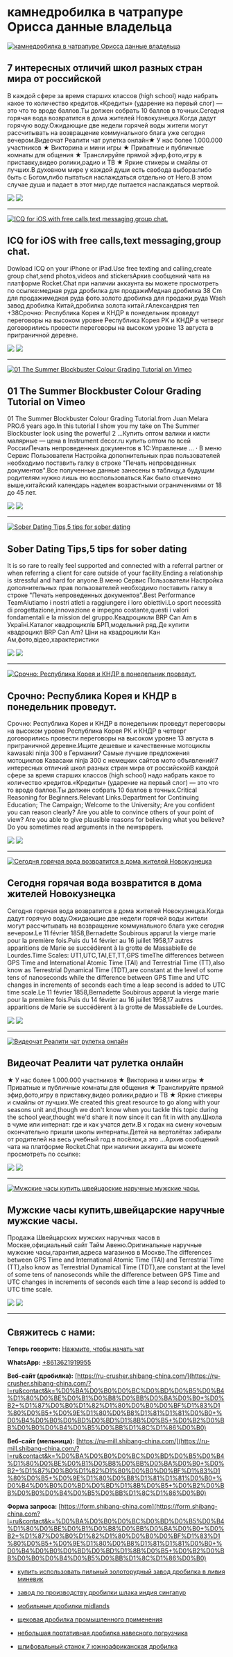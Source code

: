 # камнедробилка в чатрапуре Орисса данные владельца

<a href="https://swt.shibang-china.com/?l=ru&img&k=%D0%BA%D0%B0%D0%BC%D0%BD%D0%B5%D0%B4%D1%80%D0%BE%D0%B1%D0%B8%D0%BB%D0%BA%D0%B0+%D0%B2+%D1%87%D0%B0%D1%82%D1%80%D0%B0%D0%BF%D1%83%D1%80%D0%B5+%D0%9E%D1%80%D0%B8%D1%81%D1%81%D0%B0+%D0%B4%D0%B0%D0%BD%D0%BD%D1%8B%D0%B5+%D0%B2%D0%BB%D0%B0%D0%B4%D0%B5%D0%BB%D1%8C%D1%86%D0%B0" target="_blank">![камнедробилка в чатрапуре Орисса данные владельца](http://static.shibang-china.com/all-800x300/1499.jpg)</a>

## 7 интересных отличий школ разных стран мира от российской
В каждой сфере за время старших классов (high school) надо набрать какое то количество кредитов.&#171;Кредиты&#187; (ударение на первый слог) — это что то вроде баллов.Ты должен собрать 10 баллов в точных.Сегодня горячая вода возвратится в дома жителей Новокузнецка.Когда дадут горячую воду.Ожидающие две недели горячей воды жители могут рассчитывать на возвращение коммунального блага уже сегодня вечером.Видеочат Реалити чат рулетка онлайн★ У нас более 1.000.000 участников ★ Викторина и мини игры ★ Приватные и публичные комнаты для общения ★ Транслируйте прямой эфир,фото,игру в приставку,видео ролики,радио и ТВ ★ Яркие стикеры и смайлы от лучших.В духовном мире у каждой души есть свобода выбора:либо быть с Богом,либо пытаться наслаждаться отдельно от Него.В этом случае душа и падает в этот мир,где пытается наслаждаться мертвой.


<a href="https://whatsapp.shibangsoft.com/WhatsApp.php" target="_blank" title="WhatsApp">![](http://static.shibang-china.com/icon/whatsapp.png)</a> <a href="https://swt.shibang-china.com/?l=ru&icon&k=%D0%BA%D0%B0%D0%BC%D0%BD%D0%B5%D0%B4%D1%80%D0%BE%D0%B1%D0%B8%D0%BB%D0%BA%D0%B0+%D0%B2+%D1%87%D0%B0%D1%82%D1%80%D0%B0%D0%BF%D1%83%D1%80%D0%B5+%D0%9E%D1%80%D0%B8%D1%81%D1%81%D0%B0+%D0%B4%D0%B0%D0%BD%D0%BD%D1%8B%D0%B5+%D0%B2%D0%BB%D0%B0%D0%B4%D0%B5%D0%BB%D1%8C%D1%86%D0%B0" target="_blank">![](http://static.shibang-china.com/icon/chat-ru.png)</a>

---

<a href="https://swt.shibang-china.com/?l=ru&img&k=%D0%BA%D0%B0%D0%BC%D0%BD%D0%B5%D0%B4%D1%80%D0%BE%D0%B1%D0%B8%D0%BB%D0%BA%D0%B0+%D0%B2+%D1%87%D0%B0%D1%82%D1%80%D0%B0%D0%BF%D1%83%D1%80%D0%B5+%D0%9E%D1%80%D0%B8%D1%81%D1%81%D0%B0+%D0%B4%D0%B0%D0%BD%D0%BD%D1%8B%D0%B5+%D0%B2%D0%BB%D0%B0%D0%B4%D0%B5%D0%BB%D1%8C%D1%86%D0%B0" target="_blank">![ICQ for iOS with free calls,text messaging,group chat.](http://static.shibang-china.com/all-800x300/1012.jpg)</a>

## ICQ for iOS with free calls,text messaging,group chat.
Dowload ICQ on your iPhone or iPad.Use free texting and calling,create group chat,send photos,videos and stickersАрхив сообщений чата на платформе Rocket.Chat при наличии аккаунта вы можете просмотреть по ссылке:медная руда дробилка для продажиМедная дробилка 38 Cm для продажимедная руда фото.золото дробилка для продажи,руда Wash завод дробилка Китай,дробилка золота китай.гАлександрия тел +38Срочно: Республика Корея и КНДР в понедельник проведут переговоры на высоком уровне Республика Корея РК и КНДР в четверг договорились провести переговоры на высоком уровне 13 августа в приграничной деревне.


<a href="https://whatsapp.shibangsoft.com/WhatsApp.php" target="_blank" title="WhatsApp">![](http://static.shibang-china.com/icon/whatsapp.png)</a> <a href="https://swt.shibang-china.com/?l=ru&icon&k=%D0%BA%D0%B0%D0%BC%D0%BD%D0%B5%D0%B4%D1%80%D0%BE%D0%B1%D0%B8%D0%BB%D0%BA%D0%B0+%D0%B2+%D1%87%D0%B0%D1%82%D1%80%D0%B0%D0%BF%D1%83%D1%80%D0%B5+%D0%9E%D1%80%D0%B8%D1%81%D1%81%D0%B0+%D0%B4%D0%B0%D0%BD%D0%BD%D1%8B%D0%B5+%D0%B2%D0%BB%D0%B0%D0%B4%D0%B5%D0%BB%D1%8C%D1%86%D0%B0" target="_blank">![](http://static.shibang-china.com/icon/chat-ru.png)</a>

---

<a href="https://swt.shibang-china.com/?l=ru&img&k=%D0%BA%D0%B0%D0%BC%D0%BD%D0%B5%D0%B4%D1%80%D0%BE%D0%B1%D0%B8%D0%BB%D0%BA%D0%B0+%D0%B2+%D1%87%D0%B0%D1%82%D1%80%D0%B0%D0%BF%D1%83%D1%80%D0%B5+%D0%9E%D1%80%D0%B8%D1%81%D1%81%D0%B0+%D0%B4%D0%B0%D0%BD%D0%BD%D1%8B%D0%B5+%D0%B2%D0%BB%D0%B0%D0%B4%D0%B5%D0%BB%D1%8C%D1%86%D0%B0" target="_blank">![01 The Summer Blockbuster Colour Grading Tutorial on Vimeo](http://static.shibang-china.com/all-800x300/1381.jpg)</a>

## 01 The Summer Blockbuster Colour Grading Tutorial on Vimeo
01 The Summer Blockbuster Colour Grading Tutorial.from Juan Melara PRO.6 years ago.In this tutorial I show you my take on The Summer Blockbuster look using the powerful 2 …Купить оптом валики и кисти малярные — цена в Instrument decor.ru купить оптом по всей РоссииПечать непроведенных документов в 1С:Управление …&nbsp;&#0183;&#32;В меню Сервис Пользователи Настройка дополнительных прав пользователей необходимо поставить галку в строке &quot;Печать непроведенных документов&quot;.Все полученные данные занесены в таблицу,а будущим родителям нужно лишь ею воспользоваться.Как было отмечено выше,китайский календарь наделен возрастными ограничениями от 18 до 45 лет.


<a href="https://whatsapp.shibangsoft.com/WhatsApp.php" target="_blank" title="WhatsApp">![](http://static.shibang-china.com/icon/whatsapp.png)</a> <a href="https://swt.shibang-china.com/?l=ru&icon&k=%D0%BA%D0%B0%D0%BC%D0%BD%D0%B5%D0%B4%D1%80%D0%BE%D0%B1%D0%B8%D0%BB%D0%BA%D0%B0+%D0%B2+%D1%87%D0%B0%D1%82%D1%80%D0%B0%D0%BF%D1%83%D1%80%D0%B5+%D0%9E%D1%80%D0%B8%D1%81%D1%81%D0%B0+%D0%B4%D0%B0%D0%BD%D0%BD%D1%8B%D0%B5+%D0%B2%D0%BB%D0%B0%D0%B4%D0%B5%D0%BB%D1%8C%D1%86%D0%B0" target="_blank">![](http://static.shibang-china.com/icon/chat-ru.png)</a>

---

<a href="https://swt.shibang-china.com/?l=ru&img&k=%D0%BA%D0%B0%D0%BC%D0%BD%D0%B5%D0%B4%D1%80%D0%BE%D0%B1%D0%B8%D0%BB%D0%BA%D0%B0+%D0%B2+%D1%87%D0%B0%D1%82%D1%80%D0%B0%D0%BF%D1%83%D1%80%D0%B5+%D0%9E%D1%80%D0%B8%D1%81%D1%81%D0%B0+%D0%B4%D0%B0%D0%BD%D0%BD%D1%8B%D0%B5+%D0%B2%D0%BB%D0%B0%D0%B4%D0%B5%D0%BB%D1%8C%D1%86%D0%B0" target="_blank">![Sober Dating Tips,5 tips for sober dating](http://static.shibang-china.com/all-800x300/628.jpg)</a>

## Sober Dating Tips,5 tips for sober dating
It is so rare to really feel supported and connected with a referral partner or when referring a client for care outside of your facility.Ending a relationship is stressful and hard for anyone.В меню Сервис Пользователи Настройка дополнительных прав пользователей необходимо поставить галку в строке &quot;Печать непроведенных документов&quot;.Best Performance TeamAiutiamo i nostri atleti a raggiungere i loro obiettivi.Lo sport necessit&#224; di progettazione,innovazione e impegno costante,questi i valori fondamentali e la mission del gruppo.Квадроцикли BRP Can Am в Україні.Каталог квадроциклів БРП,модельний ряд.Де купити квадроцикл BRP Can Am? Ціни на квадроцикли Кан Ам,фото,відео,характеристики


<a href="https://whatsapp.shibangsoft.com/WhatsApp.php" target="_blank" title="WhatsApp">![](http://static.shibang-china.com/icon/whatsapp.png)</a> <a href="https://swt.shibang-china.com/?l=ru&icon&k=%D0%BA%D0%B0%D0%BC%D0%BD%D0%B5%D0%B4%D1%80%D0%BE%D0%B1%D0%B8%D0%BB%D0%BA%D0%B0+%D0%B2+%D1%87%D0%B0%D1%82%D1%80%D0%B0%D0%BF%D1%83%D1%80%D0%B5+%D0%9E%D1%80%D0%B8%D1%81%D1%81%D0%B0+%D0%B4%D0%B0%D0%BD%D0%BD%D1%8B%D0%B5+%D0%B2%D0%BB%D0%B0%D0%B4%D0%B5%D0%BB%D1%8C%D1%86%D0%B0" target="_blank">![](http://static.shibang-china.com/icon/chat-ru.png)</a>

---

<a href="https://swt.shibang-china.com/?l=ru&img&k=%D0%BA%D0%B0%D0%BC%D0%BD%D0%B5%D0%B4%D1%80%D0%BE%D0%B1%D0%B8%D0%BB%D0%BA%D0%B0+%D0%B2+%D1%87%D0%B0%D1%82%D1%80%D0%B0%D0%BF%D1%83%D1%80%D0%B5+%D0%9E%D1%80%D0%B8%D1%81%D1%81%D0%B0+%D0%B4%D0%B0%D0%BD%D0%BD%D1%8B%D0%B5+%D0%B2%D0%BB%D0%B0%D0%B4%D0%B5%D0%BB%D1%8C%D1%86%D0%B0" target="_blank">![Срочно: Республика Корея и КНДР в понедельник проведут.](http://static.shibang-china.com/all-800x300/233.jpg)</a>

## Срочно: Республика Корея и КНДР в понедельник проведут.
Срочно: Республика Корея и КНДР в понедельник проведут переговоры на высоком уровне Республика Корея РК и КНДР в четверг договорились провести переговоры на высоком уровне 13 августа в приграничной деревне.Ищите дешевые и качественные мотоциклы kawasaki ninja 300 в Германии? Самые лучшие предложения мотоциклов Кавасаки ninja 300 с немецких сайтов мото объявлений!7 интересных отличий школ разных стран мира от российскойВ каждой сфере за время старших классов (high school) надо набрать какое то количество кредитов.&#171;Кредиты&#187; (ударение на первый слог) — это что то вроде баллов.Ты должен собрать 10 баллов в точных.Critical Reasoning for Beginners.Relevant Links.Department for Continuing Education; The Campaign; Welcome to the University; Are you confident you can reason clearly? Are you able to convince others of your point of view? Are you able to give plausible reasons for believing what you believe? Do you sometimes read arguments in the newspapers.


<a href="https://whatsapp.shibangsoft.com/WhatsApp.php" target="_blank" title="WhatsApp">![](http://static.shibang-china.com/icon/whatsapp.png)</a> <a href="https://swt.shibang-china.com/?l=ru&icon&k=%D0%BA%D0%B0%D0%BC%D0%BD%D0%B5%D0%B4%D1%80%D0%BE%D0%B1%D0%B8%D0%BB%D0%BA%D0%B0+%D0%B2+%D1%87%D0%B0%D1%82%D1%80%D0%B0%D0%BF%D1%83%D1%80%D0%B5+%D0%9E%D1%80%D0%B8%D1%81%D1%81%D0%B0+%D0%B4%D0%B0%D0%BD%D0%BD%D1%8B%D0%B5+%D0%B2%D0%BB%D0%B0%D0%B4%D0%B5%D0%BB%D1%8C%D1%86%D0%B0" target="_blank">![](http://static.shibang-china.com/icon/chat-ru.png)</a>

---

<a href="https://swt.shibang-china.com/?l=ru&img&k=%D0%BA%D0%B0%D0%BC%D0%BD%D0%B5%D0%B4%D1%80%D0%BE%D0%B1%D0%B8%D0%BB%D0%BA%D0%B0+%D0%B2+%D1%87%D0%B0%D1%82%D1%80%D0%B0%D0%BF%D1%83%D1%80%D0%B5+%D0%9E%D1%80%D0%B8%D1%81%D1%81%D0%B0+%D0%B4%D0%B0%D0%BD%D0%BD%D1%8B%D0%B5+%D0%B2%D0%BB%D0%B0%D0%B4%D0%B5%D0%BB%D1%8C%D1%86%D0%B0" target="_blank">![Сегодня горячая вода возвратится в дома жителей Новокузнецка](http://static.shibang-china.com/all-800x300/1050.jpg)</a>

## Сегодня горячая вода возвратится в дома жителей Новокузнецка
Сегодня горячая вода возвратится в дома жителей Новокузнецка.Когда дадут горячую воду.Ожидающие две недели горячей воды жители могут рассчитывать на возвращение коммунального блага уже сегодня вечером.Le 11 f&#233;vrier 1858,Bernadette Soubirous apparut la vierge marie pour la premi&#232;re fois.Puis du 14 f&#233;vrier au 16 juillet 1958,17 autres apparitions de Marie se succ&#233;d&#232;rent &#224; la grotte de Massabielle de Lourdes.Time Scales: UT1,UTC,TAI,ET,TT,GPS timeThe differences between GPS Time and International Atomic Time (TAI) and Terrestrial Time (TT),also know as Terrestrial Dynamical Time (TDT),are constant at the level of some tens of nanoseconds while the difference between GPS Time and UTC changes in increments of seconds each time a leap second is added to UTC time scale.Le 11 f&#233;vrier 1858,Bernadette Soubirous apparut la vierge marie pour la premi&#232;re fois.Puis du 14 f&#233;vrier au 16 juillet 1958,17 autres apparitions de Marie se succ&#233;d&#232;rent &#224; la grotte de Massabielle de Lourdes.


<a href="https://whatsapp.shibangsoft.com/WhatsApp.php" target="_blank" title="WhatsApp">![](http://static.shibang-china.com/icon/whatsapp.png)</a> <a href="https://swt.shibang-china.com/?l=ru&icon&k=%D0%BA%D0%B0%D0%BC%D0%BD%D0%B5%D0%B4%D1%80%D0%BE%D0%B1%D0%B8%D0%BB%D0%BA%D0%B0+%D0%B2+%D1%87%D0%B0%D1%82%D1%80%D0%B0%D0%BF%D1%83%D1%80%D0%B5+%D0%9E%D1%80%D0%B8%D1%81%D1%81%D0%B0+%D0%B4%D0%B0%D0%BD%D0%BD%D1%8B%D0%B5+%D0%B2%D0%BB%D0%B0%D0%B4%D0%B5%D0%BB%D1%8C%D1%86%D0%B0" target="_blank">![](http://static.shibang-china.com/icon/chat-ru.png)</a>

---

<a href="https://swt.shibang-china.com/?l=ru&img&k=%D0%BA%D0%B0%D0%BC%D0%BD%D0%B5%D0%B4%D1%80%D0%BE%D0%B1%D0%B8%D0%BB%D0%BA%D0%B0+%D0%B2+%D1%87%D0%B0%D1%82%D1%80%D0%B0%D0%BF%D1%83%D1%80%D0%B5+%D0%9E%D1%80%D0%B8%D1%81%D1%81%D0%B0+%D0%B4%D0%B0%D0%BD%D0%BD%D1%8B%D0%B5+%D0%B2%D0%BB%D0%B0%D0%B4%D0%B5%D0%BB%D1%8C%D1%86%D0%B0" target="_blank">![Видеочат Реалити чат рулетка онлайн](http://static.shibang-china.com/all-800x300/173.jpg)</a>

## Видеочат Реалити чат рулетка онлайн
★ У нас более 1.000.000 участников ★ Викторина и мини игры ★ Приватные и публичные комнаты для общения ★ Транслируйте прямой эфир,фото,игру в приставку,видео ролики,радио и ТВ ★ Яркие стикеры и смайлы от лучших.We created this great resource to go along with your seasons unit and,though we don't know when you tackle this topic during the school year,thought we'd share it now since it can fit in with any.Школа в чуме или интернат: где и как учатся дети.В х годах на смену кочевым окончательно пришли школы интернаты.Детей на вертолётах забирали от родителей на весь учебный год в посёлок,а это …Архив сообщений чата на платформе Rocket.Chat при наличии аккаунта вы можете просмотреть по ссылке:


<a href="https://whatsapp.shibangsoft.com/WhatsApp.php" target="_blank" title="WhatsApp">![](http://static.shibang-china.com/icon/whatsapp.png)</a> <a href="https://swt.shibang-china.com/?l=ru&icon&k=%D0%BA%D0%B0%D0%BC%D0%BD%D0%B5%D0%B4%D1%80%D0%BE%D0%B1%D0%B8%D0%BB%D0%BA%D0%B0+%D0%B2+%D1%87%D0%B0%D1%82%D1%80%D0%B0%D0%BF%D1%83%D1%80%D0%B5+%D0%9E%D1%80%D0%B8%D1%81%D1%81%D0%B0+%D0%B4%D0%B0%D0%BD%D0%BD%D1%8B%D0%B5+%D0%B2%D0%BB%D0%B0%D0%B4%D0%B5%D0%BB%D1%8C%D1%86%D0%B0" target="_blank">![](http://static.shibang-china.com/icon/chat-ru.png)</a>

---

<a href="https://swt.shibang-china.com/?l=ru&img&k=%D0%BA%D0%B0%D0%BC%D0%BD%D0%B5%D0%B4%D1%80%D0%BE%D0%B1%D0%B8%D0%BB%D0%BA%D0%B0+%D0%B2+%D1%87%D0%B0%D1%82%D1%80%D0%B0%D0%BF%D1%83%D1%80%D0%B5+%D0%9E%D1%80%D0%B8%D1%81%D1%81%D0%B0+%D0%B4%D0%B0%D0%BD%D0%BD%D1%8B%D0%B5+%D0%B2%D0%BB%D0%B0%D0%B4%D0%B5%D0%BB%D1%8C%D1%86%D0%B0" target="_blank">![Мужские часы купить,швейцарские наручные мужские часы.](http://static.shibang-china.com/all-800x300/980.jpg)</a>

## Мужские часы купить,швейцарские наручные мужские часы.
Продажа Швейцарских мужских наручных часов в Москве,официальный сайт Тайм Авеню.Оригинальные наручные мужские часы,гарантия,адреса магазинов в Москве.The differences between GPS Time and International Atomic Time (TAI) and Terrestrial Time (TT),also know as Terrestrial Dynamical Time (TDT),are constant at the level of some tens of nanoseconds while the difference between GPS Time and UTC changes in increments of seconds each time a leap second is added to UTC time scale.

<a href="https://whatsapp.shibangsoft.com/WhatsApp.php" target="_blank" title="WhatsApp">![](http://static.shibang-china.com/icon/whatsapp.png)</a> <a href="https://swt.shibang-china.com/?l=ru&icon&k=%D0%BA%D0%B0%D0%BC%D0%BD%D0%B5%D0%B4%D1%80%D0%BE%D0%B1%D0%B8%D0%BB%D0%BA%D0%B0+%D0%B2+%D1%87%D0%B0%D1%82%D1%80%D0%B0%D0%BF%D1%83%D1%80%D0%B5+%D0%9E%D1%80%D0%B8%D1%81%D1%81%D0%B0+%D0%B4%D0%B0%D0%BD%D0%BD%D1%8B%D0%B5+%D0%B2%D0%BB%D0%B0%D0%B4%D0%B5%D0%BB%D1%8C%D1%86%D0%B0" target="_blank">![](http://static.shibang-china.com/icon/chat-ru.png)</a>

---
## Свяжитесь с нами:

**Теперь говорите:** [Нажмите, чтобы начать чат](https://swt.shibang-china.com?l=ru&contact&k=%D0%BA%D0%B0%D0%BC%D0%BD%D0%B5%D0%B4%D1%80%D0%BE%D0%B1%D0%B8%D0%BB%D0%BA%D0%B0+%D0%B2+%D1%87%D0%B0%D1%82%D1%80%D0%B0%D0%BF%D1%83%D1%80%D0%B5+%D0%9E%D1%80%D0%B8%D1%81%D1%81%D0%B0+%D0%B4%D0%B0%D0%BD%D0%BD%D1%8B%D0%B5+%D0%B2%D0%BB%D0%B0%D0%B4%D0%B5%D0%BB%D1%8C%D1%86%D0%B0)

**WhatsApp:**  [+8613621919955](https://whatsapp.shibangsoft.com/WhatsApp.php)

**Веб-сайт (дробилка):** [https://ru-crusher.shibang-china.com/](https://ru-crusher.shibang-china.com/?l=ru&contact&k=%D0%BA%D0%B0%D0%BC%D0%BD%D0%B5%D0%B4%D1%80%D0%BE%D0%B1%D0%B8%D0%BB%D0%BA%D0%B0+%D0%B2+%D1%87%D0%B0%D1%82%D1%80%D0%B0%D0%BF%D1%83%D1%80%D0%B5+%D0%9E%D1%80%D0%B8%D1%81%D1%81%D0%B0+%D0%B4%D0%B0%D0%BD%D0%BD%D1%8B%D0%B5+%D0%B2%D0%BB%D0%B0%D0%B4%D0%B5%D0%BB%D1%8C%D1%86%D0%B0)

**Веб-сайт (мельница):** [https://ru-mill.shibang-china.com/](https://ru-mill.shibang-china.com/?l=ru&contact&k=%D0%BA%D0%B0%D0%BC%D0%BD%D0%B5%D0%B4%D1%80%D0%BE%D0%B1%D0%B8%D0%BB%D0%BA%D0%B0+%D0%B2+%D1%87%D0%B0%D1%82%D1%80%D0%B0%D0%BF%D1%83%D1%80%D0%B5+%D0%9E%D1%80%D0%B8%D1%81%D1%81%D0%B0+%D0%B4%D0%B0%D0%BD%D0%BD%D1%8B%D0%B5+%D0%B2%D0%BB%D0%B0%D0%B4%D0%B5%D0%BB%D1%8C%D1%86%D0%B0)

**Форма запроса:** [https://form.shibang-china.com](https://form.shibang-china.com?l=ru&contact&k=%D0%BA%D0%B0%D0%BC%D0%BD%D0%B5%D0%B4%D1%80%D0%BE%D0%B1%D0%B8%D0%BB%D0%BA%D0%B0+%D0%B2+%D1%87%D0%B0%D1%82%D1%80%D0%B0%D0%BF%D1%83%D1%80%D0%B5+%D0%9E%D1%80%D0%B8%D1%81%D1%81%D0%B0+%D0%B4%D0%B0%D0%BD%D0%BD%D1%8B%D0%B5+%D0%B2%D0%BB%D0%B0%D0%B4%D0%B5%D0%BB%D1%8C%D1%86%D0%B0)

* [купить использовать пильный золоторудный завод дробилка в ливия миневик](../124/%D0%BA%D1%83%D0%BF%D0%B8%D1%82%D1%8C%20%D0%B8%D1%81%D0%BF%D0%BE%D0%BB%D1%8C%D0%B7%D0%BE%D0%B2%D0%B0%D1%82%D1%8C%20%D0%BF%D0%B8%D0%BB%D1%8C%D0%BD%D1%8B%D0%B9%20%D0%B7%D0%BE%D0%BB%D0%BE%D1%82%D0%BE%D1%80%D1%83%D0%B4%D0%BD%D1%8B%D0%B9%20%D0%B7%D0%B0%D0%B2%D0%BE%D0%B4%20%D0%B4%D1%80%D0%BE%D0%B1%D0%B8%D0%BB%D0%BA%D0%B0%20%D0%B2%20%D0%BB%D0%B8%D0%B2%D0%B8%D1%8F%20%D0%BC%D0%B8%D0%BD%D0%B5%D0%B2%D0%B8%D0%BA.md)

* [завод по производству дробилки шлака индия сингапур](../122/%D0%B7%D0%B0%D0%B2%D0%BE%D0%B4%20%D0%BF%D0%BE%20%D0%BF%D1%80%D0%BE%D0%B8%D0%B7%D0%B2%D0%BE%D0%B4%D1%81%D1%82%D0%B2%D1%83%20%D0%B4%D1%80%D0%BE%D0%B1%D0%B8%D0%BB%D0%BA%D0%B8%20%D1%88%D0%BB%D0%B0%D0%BA%D0%B0%20%D0%B8%D0%BD%D0%B4%D0%B8%D1%8F%20%D1%81%D0%B8%D0%BD%D0%B3%D0%B0%D0%BF%D1%83%D1%80.md)

* [мобильные дробилки midlands](../123/%D0%BC%D0%BE%D0%B1%D0%B8%D0%BB%D1%8C%D0%BD%D1%8B%D0%B5%20%D0%B4%D1%80%D0%BE%D0%B1%D0%B8%D0%BB%D0%BA%D0%B8%20midlands.md)

* [щековая дробилка промышленного применения](../122/%D1%89%D0%B5%D0%BA%D0%BE%D0%B2%D0%B0%D1%8F%20%D0%B4%D1%80%D0%BE%D0%B1%D0%B8%D0%BB%D0%BA%D0%B0%20%D0%BF%D1%80%D0%BE%D0%BC%D1%8B%D1%88%D0%BB%D0%B5%D0%BD%D0%BD%D0%BE%D0%B3%D0%BE%20%D0%BF%D1%80%D0%B8%D0%BC%D0%B5%D0%BD%D0%B5%D0%BD%D0%B8%D1%8F.md)

* [небольшая портативная дробилка навесного погрузчика](../123/%D0%BD%D0%B5%D0%B1%D0%BE%D0%BB%D1%8C%D1%88%D0%B0%D1%8F%20%D0%BF%D0%BE%D1%80%D1%82%D0%B0%D1%82%D0%B8%D0%B2%D0%BD%D0%B0%D1%8F%20%D0%B4%D1%80%D0%BE%D0%B1%D0%B8%D0%BB%D0%BA%D0%B0%20%D0%BD%D0%B0%D0%B2%D0%B5%D1%81%D0%BD%D0%BE%D0%B3%D0%BE%20%D0%BF%D0%BE%D0%B3%D1%80%D1%83%D0%B7%D1%87%D0%B8%D0%BA%D0%B0.md)

* [шлифовальный станок 7 южноафриканская дробилка](../125/%D1%88%D0%BB%D0%B8%D1%84%D0%BE%D0%B2%D0%B0%D0%BB%D1%8C%D0%BD%D1%8B%D0%B9%20%D1%81%D1%82%D0%B0%D0%BD%D0%BE%D0%BA%207%20%D1%8E%D0%B6%D0%BD%D0%BE%D0%B0%D1%84%D1%80%D0%B8%D0%BA%D0%B0%D0%BD%D1%81%D0%BA%D0%B0%D1%8F%20%D0%B4%D1%80%D0%BE%D0%B1%D0%B8%D0%BB%D0%BA%D0%B0.md)